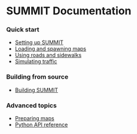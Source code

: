 <h1> SUMMIT Documentation </h1>

<h3> Quick start </h3>

  * [Setting up SUMMIT](/getting_started/setting_up) 
  * [Loading and spawning maps](/tutorials/loading_and_spawning_maps)
  * [Using roads and sidewalks](/tutorials/using_roads_and_sidewalks)
  * [Simulating traffic](/tutorials/simulating_traffic)

<h3> Building from source </h3>

  * [Building SUMMIT](/getting_started/building)

<h3> Advanced topics </h3>

  * [Preparing maps](/tutorials/preparing_maps)
  * [Python API reference](/references/python_api)
